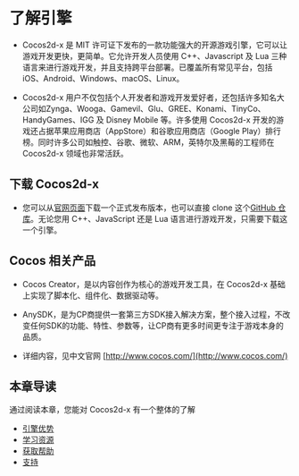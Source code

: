# 了解引擎

- Cocos2d-x 是 MIT 许可证下发布的一款功能强大的开源游戏引擎，它可以让游戏开发更快，更简单。它允许开发人员使用 C++、Javascript 及 Lua 三种语言来进行游戏开发，并且支持跨平台部署。已覆盖所有常见平台，包括 iOS、Android、Windows、macOS、Linux。

- Cocos2d-x 用户不仅包括个人开发者和游戏开发爱好者，还包括许多知名大公司如Zynga、Wooga、Gamevil、Glu、GREE、Konami、TinyCo、HandyGames、IGG 及 Disney Mobile 等。许多使用 Cocos2d-x 开发的游戏还占据苹果应用商店（AppStore）和谷歌应用商店（Google Play）排行榜。同时许多公司如触控、谷歌、微软、ARM，英特尔及黑莓的工程师在 Cocos2d-x 领域也非常活跃。

## 下载 Cocos2d-x

- 您可以从[官网页面](http://www.cocos.com/download)下载一个正式发布版本，也可以直接 clone 这个[GitHub 仓库](https://github.com/cocos2d/cocos2d-x)。无论您用 C++、JavaScript 还是 Lua 语言进行游戏开发，只需要下载这一个引擎。

## Cocos 相关产品

- Cocos Creator，是以内容创作为核心的游戏开发工具，在 Cocos2d-x 基础上实现了脚本化、组件化、数据驱动等。

- AnySDK，是为CP商提供一套第三方SDK接入解决方案，整个接入过程，不改变任何SDK的功能、特性、参数等，让CP商有更多时间更专注于游戏本身的品质。

- 详细内容，见中文官网 [http://www.cocos.com/](http://www.cocos.com/)

## 本章导读

通过阅读本章，您能对 Cocos2d-x 有一个整体的了解

- [引擎优势](why.md)
- [学习资源](learn.md)
- [获取帮助](help.md)
- [支持](how.md)